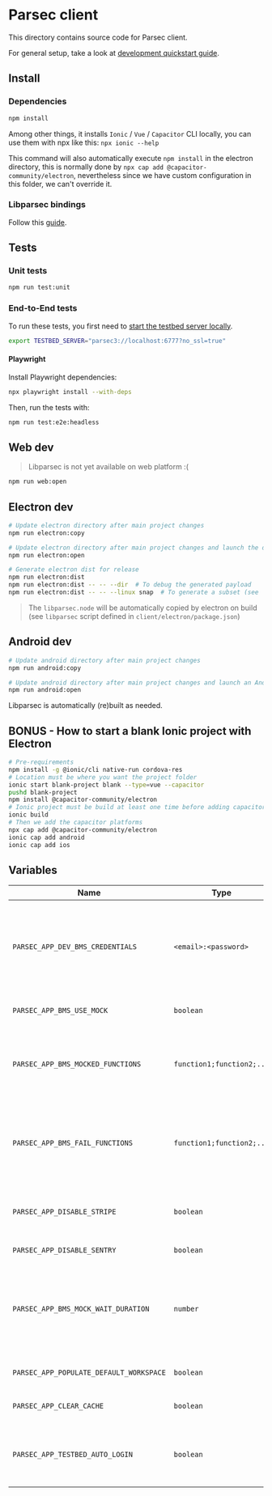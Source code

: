 # Parsec client

This directory contains source code for Parsec client.

For general setup, take a look at [development quickstart guide](../docs/development/README.md#Hacking-the-clients).

## Install

### Dependencies

```bash
npm install
```

Among other things, it installs `Ionic` / `Vue` / `Capacitor` CLI locally, you can use them with npx like this: `npx ionic --help`

This command will also automatically execute `npm install` in the electron directory, this is normally done by `npx cap add @capacitor-community/electron`, nevertheless since we have custom configuration in this folder, we can't override it.

### Libparsec bindings

Follow this [guide](../bindings/README.md).

## Tests

### Unit tests

```bash
npm run test:unit
```

### End-to-End tests

To run these tests, you first need to [start the testbed server locally](../docs/development/README.md#starting-the-testbed-server).

```bash
export TESTBED_SERVER="parsec3://localhost:6777?no_ssl=true"
```

#### Playwright

Install Playwright dependencies:

```bash
npx playwright install --with-deps
```

Then, run the tests with:

```bash
npm run test:e2e:headless
```

## Web dev

> Libparsec is not yet available on web platform :(

```bash
npm run web:open
```

## Electron dev

```bash
# Update electron directory after main project changes
npm run electron:copy

# Update electron directory after main project changes and launch the desktop app
npm run electron:open

# Generate electron dist for release
npm run electron:dist
npm run electron:dist -- -- --dir  # To debug the generated payload
npm run electron:dist -- -- --linux snap  # To generate a subset (see `npx electron-builder build --help`)
```

> The `libparsec.node` will be automatically copied by electron on build (see
> `libparsec` script defined in `client/electron/package.json`)

## Android dev

```bash
# Update android directory after main project changes
npm run android:copy

# Update android directory after main project changes and launch an Android Studio project
npm run android:open
```

Libparsec is automatically (re)built as needed.

<!-- TODO: iOS platform not yet available
## iOS dev

```bash
# In /client
# Update iOS folder after main project changes
npm run ios:copy
# ----
# Update iOS folder after main project changes and launch a XCode project
npm run ios:open
``` -->

## BONUS - How to start a blank Ionic project with Electron

```bash
# Pre-requirements
npm install -g @ionic/cli native-run cordova-res
# Location must be where you want the project folder
ionic start blank-project blank --type=vue --capacitor
pushd blank-project
npm install @capacitor-community/electron
# Ionic project must be build at least one time before adding capacitor plugins
ionic build
# Then we add the capacitor platforms
npx cap add @capacitor-community/electron
ionic cap add android
ionic cap add ios
```

## Variables

| Name                                    | Type                      | Description                                                                             | Remark                                                                                          |
| --------------------------------------- | ------------------------- | --------------------------------------------------------------------------------------- | ----------------------------------------------------------------------------------------------- |
| `PARSEC_APP_DEV_BMS_CREDENTIALS`        | `<email>:<password>`      | Used as default login credentials for the BMS                                           | Only for development purposes! Avoid using `:` in your password as it will mess up the parsing. |
| `PARSEC_APP_BMS_USE_MOCK`               | `boolean`                 | Used to mock calls to the BMS                                                           | Only for development purposes!                                                                  |
| `PARSEC_APP_BMS_MOCKED_FUNCTIONS `      | `function1;function2;...` | Comma-separated list of functions from the BMS API to mock                              | Only for development purposes!                                                                  |
| `PARSEC_APP_BMS_FAIL_FUNCTIONS `        | `function1;function2;...` | Comma-separated list of functions from the BMS API that should fail if mocked           | Only for development purposes!                                                                  |
| `PARSEC_APP_DISABLE_STRIPE`             | `boolean`                 | Disable Stripe and hide the customer area                                               |                                                                                                 |
| `PARSEC_APP_DISABLE_SENTRY`             | `boolean`                 | Disable Sentry                                                                          |                                                                                                 |
| `PARSEC_APP_BMS_MOCK_WAIT_DURATION`     | `number`                  | How much time mocked BMS functions should take, to simulate network and server slowness | Only for development purposes!                                                                  |
| `PARSEC_APP_POPULATE_DEFAULT_WORKSPACE` | `boolean`                 | Adds files to the default workspace                                                     | Only for development purposes!                                                                  |
| `PARSEC_APP_CLEAR_CACHE`                | `boolean`                 | Clear the cache                                                                         | Only for development purposes!                                                                  |
| `PARSEC_APP_TESTBED_AUTO_LOGIN`         | `boolean`                 | Logins automatically to the first device if set and if using the testbed                | Only for development purposes                                                                   |
